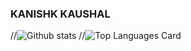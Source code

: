 ### KANISHK KAUSHAL

<!--
**Kanishk-Kaushal/Kanishk-Kaushal** is a ✨ _special_ ✨ repository because its `README.md` (this file) appears on your GitHub profile.

Here are some ideas to get you started:

- 🔭 I’m currently working on ... 
- 🌱 I’m currently learning ...
- 👯 I’m looking to collaborate on ...
- 🤔 I’m looking for help with ...
- 💬 Ask me about ...
- 📫 How to reach me: ...
- 😄 Pronouns: ...
- ⚡ Fun fact: ...
-->


//![Github stats](https://github-readme-stats.vercel.app/api?username=Kanishk-Kaushal&theme=highcontrast&show_icons=true&count_private=true)
//![Top Languages Card](https://github-readme-stats.vercel.app/api/top-langs/?username=Kanishk-Kaushal&layout=compact)
